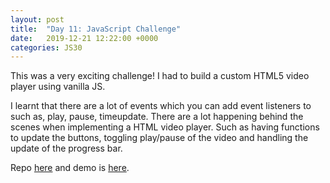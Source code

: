 ```yaml
---
layout: post
title:  "Day 11: JavaScript Challenge"
date:   2019-12-21 12:22:00 +0000
categories: JS30
---
```


This was a very exciting challenge! I had to build a custom HTML5 video player using vanilla JS.

I learnt that there are a lot of events which you can add event listeners to such as, play, pause, timeupdate.
There are a lot happening behind the scenes when implementing a HTML video player. Such as having functions to
 update the buttons, toggling play/pause of the video and handling the update of the progress bar.

Repo [here](https://github.com/mlatif01/js30) 
and demo is [here](https://ml-js30.netlify.com/).










